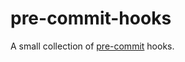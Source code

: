 # pre-commit-hooks

A small collection of [pre-commit](https://github.com/pre-commit/pre-commit) hooks.

